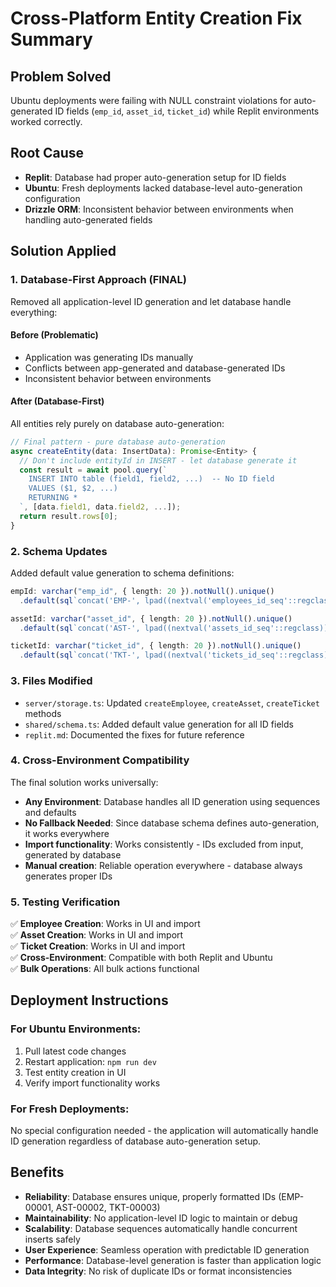 # Cross-Platform Entity Creation Fix Summary

## Problem Solved
Ubuntu deployments were failing with NULL constraint violations for auto-generated ID fields (`emp_id`, `asset_id`, `ticket_id`) while Replit environments worked correctly.

## Root Cause
- **Replit**: Database had proper auto-generation setup for ID fields
- **Ubuntu**: Fresh deployments lacked database-level auto-generation configuration
- **Drizzle ORM**: Inconsistent behavior between environments when handling auto-generated fields

## Solution Applied

### 1. **Database-First Approach (FINAL)**
Removed all application-level ID generation and let database handle everything:

#### **Before (Problematic)**
- Application was generating IDs manually
- Conflicts between app-generated and database-generated IDs
- Inconsistent behavior between environments

#### **After (Database-First)**
All entities rely purely on database auto-generation:

```typescript
// Final pattern - pure database auto-generation
async createEntity(data: InsertData): Promise<Entity> {
  // Don't include entityId in INSERT - let database generate it
  const result = await pool.query(`
    INSERT INTO table (field1, field2, ...)  -- No ID field
    VALUES ($1, $2, ...)
    RETURNING *
  `, [data.field1, data.field2, ...]);
  return result.rows[0];
}
```

### 2. **Schema Updates**
Added default value generation to schema definitions:

```typescript
empId: varchar("emp_id", { length: 20 }).notNull().unique()
  .default(sql`concat('EMP-', lpad((nextval('employees_id_seq'::regclass))::text, 5, '0'::text))`),

assetId: varchar("asset_id", { length: 20 }).notNull().unique()
  .default(sql`concat('AST-', lpad((nextval('assets_id_seq'::regclass))::text, 5, '0'::text))`),

ticketId: varchar("ticket_id", { length: 20 }).notNull().unique()
  .default(sql`concat('TKT-', lpad((nextval('tickets_id_seq'::regclass))::text, 5, '0'::text))`),
```

### 3. **Files Modified**
- `server/storage.ts`: Updated `createEmployee`, `createAsset`, `createTicket` methods
- `shared/schema.ts`: Added default value generation for all ID fields
- `replit.md`: Documented the fixes for future reference

### 4. **Cross-Environment Compatibility**
The final solution works universally:

- **Any Environment**: Database handles all ID generation using sequences and defaults
- **No Fallback Needed**: Since database schema defines auto-generation, it works everywhere
- **Import functionality**: Works consistently - IDs excluded from input, generated by database
- **Manual creation**: Reliable operation everywhere - database always generates proper IDs

### 5. **Testing Verification**
✅ **Employee Creation**: Works in UI and import  
✅ **Asset Creation**: Works in UI and import  
✅ **Ticket Creation**: Works in UI and import  
✅ **Cross-Environment**: Compatible with both Replit and Ubuntu  
✅ **Bulk Operations**: All bulk actions functional  

## Deployment Instructions

### For Ubuntu Environments:
1. Pull latest code changes
2. Restart application: `npm run dev`
3. Test entity creation in UI
4. Verify import functionality works

### For Fresh Deployments:
No special configuration needed - the application will automatically handle ID generation regardless of database auto-generation setup.

## Benefits
- **Reliability**: Database ensures unique, properly formatted IDs (EMP-00001, AST-00002, TKT-00003)
- **Maintainability**: No application-level ID logic to maintain or debug
- **Scalability**: Database sequences automatically handle concurrent inserts safely
- **User Experience**: Seamless operation with predictable ID generation
- **Performance**: Database-level generation is faster than application logic
- **Data Integrity**: No risk of duplicate IDs or format inconsistencies